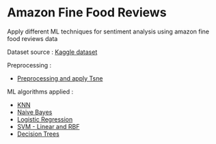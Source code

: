 # Amazon Fine Food Reviews 
Apply different ML techniques for sentiment analysis using amazon fine food reviews data

Dataset source : <a href=https://www.kaggle.com/snap/amazon-fine-food-reviews>Kaggle dataset</a>

Preprocessing :
* <a href="https://github.com/pravvvv/Amazon_fine_food_reviews/blob/main/Amazon_fine_food_Preprocessing_steps_and_applying_Tsne.ipynb">Preprocessing and apply Tsne</a> 

ML algorithms applied :
* <a href="https://github.com/pravvvv/Amazon_fine_food_reviews/blob/main/Amazon_fine_food_reviews_KNN.ipynb">KNN</a>
* <a href="https://github.com/pravvvv/Amazon_fine_food_reviews/blob/main/Amazon_Fine_Food_Naive_Bayes.ipynb">Naive Bayes</a>
* <a href="https://github.com/pravvvv/Amazon_fine_food_reviews/blob/main/Amazon_Fine_Food_Applying_Logistic_Regression.ipynb">Logistic Regression</a>
* <a href="https://github.com/pravvvv/Amazon_fine_food_reviews/blob/main/Amazon_fine_food_SVM.ipynb">SVM - Linear and RBF </a>
* <a href="https://github.com/pravvvv/Amazon_fine_food_reviews/blob/main/Amazon_fine_food_reviews_Decision_Trees.ipynb">Decision Trees</a>
